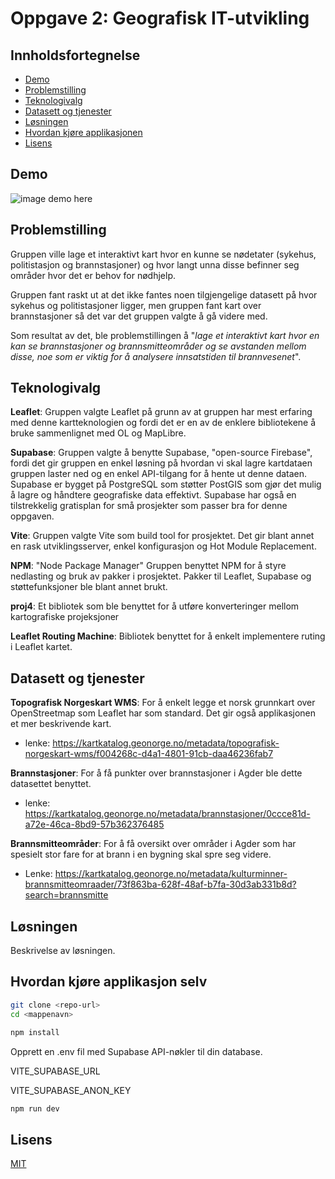 # Oppgave 2: Geografisk IT-utvikling

## Innholdsfortegnelse
- [Demo](https://github.com/Johannestj/Oppgave-2-Geografisk-IT-utvikling#demo)
- [Problemstilling](https://github.com/Johannestj/Oppgave-2-Geografisk-IT-utvikling#problemstilling)
- [Teknologivalg](https://github.com/Johannestj/Oppgave-2-Geografisk-IT-utvikling#teknologivalg)
- [Datasett og tjenester](https://github.com/Johannestj/Oppgave-2-Geografisk-IT-utvikling#datasett-og-tjenester)
- [Løsningen](https://github.com/Johannestj/Oppgave-2-Geografisk-IT-utvikling?tab=readme-ov-file#l%C3%B8sningen)
- [Hvordan kjøre applikasjonen](https://github.com/Johannestj/Oppgave-2-Geografisk-IT-utvikling#hvordan-kj%C3%B8re-applikasjon-selv)
- [Lisens](https://github.com/Johannestj/Oppgave-2-Geografisk-IT-utvikling#lisens)

## Demo
![image](https://github.com/user-attachments/assets/eac30393-82a8-4433-ba88-b273f36c45b9)
demo here

## Problemstilling
Gruppen ville lage et interaktivt kart hvor en kunne se nødetater (sykehus, politistasjon og brannstasjoner) og hvor langt unna disse befinner seg områder hvor det er behov for nødhjelp.

Gruppen fant raskt ut at det ikke fantes noen tilgjengelige datasett på hvor sykehus og politistasjoner ligger, men gruppen fant kart over brannstasjoner så det var det gruppen valgte å gå videre med.

Som resultat av det, ble problemstillingen å "*lage et interaktivt kart hvor en kan se brannstasjoner og brannsmitteområder og se avstanden mellom disse, noe som er viktig for å analysere innsatstiden til brannvesenet*".

## Teknologivalg

**Leaflet**: Gruppen valgte Leaflet på grunn av at gruppen har mest erfaring med denne kartteknologien og fordi det er en av de enklere bibliotekene å bruke sammenlignet med OL og MapLibre.

**Supabase**: Gruppen valgte å benytte Supabase, "open-source Firebase", fordi det gir gruppen en enkel løsning på hvordan vi skal lagre kartdataen gruppen laster ned og en enkel API-tilgang for å hente ut denne dataen. Supabase er bygget på PostgreSQL som støtter PostGIS som gjør det mulig å lagre og håndtere geografiske data effektivt. Supabase har også en tilstrekkelig gratisplan for små prosjekter som passer bra for denne oppgaven.

**Vite**: Gruppen valgte Vite som build tool for prosjektet. Det gir blant annet en rask utviklingsserver, enkel konfigurasjon og Hot Module Replacement.

**NPM**: "Node Package Manager" Gruppen benyttet NPM for å styre nedlasting og bruk av pakker i prosjektet. Pakker til Leaflet, Supabase og støttefunksjoner ble blant annet brukt.

**proj4**: Et bibliotek som ble benyttet for å utføre konverteringer mellom kartografiske projeksjoner

**Leaflet Routing Machine**: Bibliotek benyttet for å enkelt implementere ruting i Leaflet kartet. 

## Datasett og tjenester

**Topografisk Norgeskart WMS**: For å enkelt legge et norsk grunnkart over OpenStreetmap som Leaflet har som standard. Det gir også applikasjonen et mer beskrivende kart.
- lenke: https://kartkatalog.geonorge.no/metadata/topografisk-norgeskart-wms/f004268c-d4a1-4801-91cb-daa46236fab7

**Brannstasjoner**: For å få punkter over brannstasjoner i Agder ble dette datasettet benyttet.
- lenke: https://kartkatalog.geonorge.no/metadata/brannstasjoner/0ccce81d-a72e-46ca-8bd9-57b362376485

**Brannsmitteområder**: For å få oversikt over områder i Agder som har spesielt stor fare for at brann i en bygning skal spre seg videre.
- Lenke: https://kartkatalog.geonorge.no/metadata/kulturminner-brannsmitteomraader/73f863ba-628f-48af-b7fa-30d3ab331b8d?search=brannsmitte


## Løsningen

Beskrivelse av løsningen.

## Hvordan kjøre applikasjon selv

```bash
git clone <repo-url>  
cd <mappenavn>
```


```bash
npm install
```

Opprett en .env fil med Supabase API-nøkler til din database.

VITE_SUPABASE_URL

VITE_SUPABASE_ANON_KEY

```bash
npm run dev
```

## Lisens
[MIT](https://choosealicense.com/licenses/mit/)
